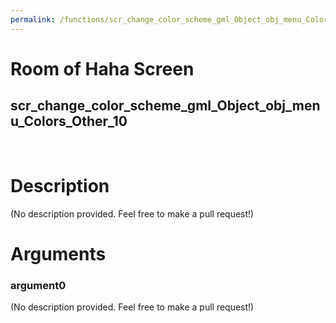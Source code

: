```yaml
---
permalink: /functions/scr_change_color_scheme_gml_Object_obj_menu_Colors_Other_10
---
```

# Room of Haha Screen  
## scr_change_color_scheme_gml_Object_obj_menu_Colors_Other_10  
&nbsp;  
# Description  
(No description provided. Feel free to make a pull request!) 
&nbsp;  
# Arguments
### argument0
(No description provided. Feel free to make a pull request!)
&nbsp;  


